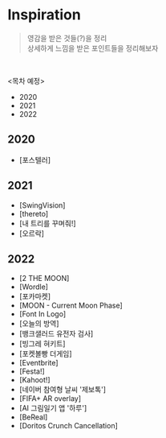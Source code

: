 # Inspiration
> 영감을 받은 것들(?)을 정리   
> 상세하게 느낌을 받은 포인트들을 정리해보자
<br>

<목차 예정>
- 2020
- 2021
- 2022

## 2020
  - [포스텔러]

## 2021
  - [SwingVision]
  - [thereto]
  - [내 트리를 꾸며줘!]
  - [오르락]

## 2022
  - [2 THE MOON]
  - [Wordle]
  - [포카마켓]
  - [MOON - Current Moon Phase]
  - [Font In Logo]
  - [오늘의 방역]
  - [뱅크샐러드 유전자 검사]
  - [빙그레 혀키트]
  - [포켓볼빵 더게임]
  - [Eventbrite]
  - [Festa!]
  - [Kahoot!]
  - [네이버 참여형 날씨 '제보톡']
  - [FIFA+ AR overlay]
  - [AI 그림일기 앱 '하루']
  - [BeReal]
  - [Doritos Crunch Cancellation]
